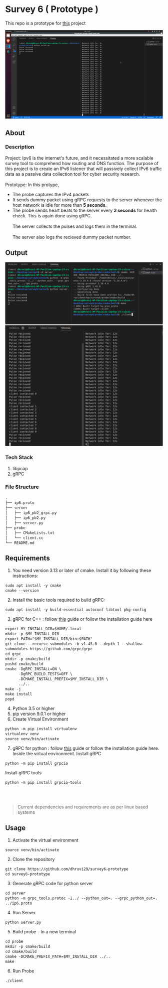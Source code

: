 # Survey 6 ( Prototype )
This repo is a prototype for [this](https://github.com/web-telescope/survey6) project

<img src="https://github.com/dhruvi29/survey6-prototype/blob/main/screenshots/output3.gif" />

## About
### Description
Project: Ipv6 is the internet's future, and it necessitated a more scalable survey tool to comprehend how routing and DNS function. The purpose of this project is to create an IPv6 listener that will passively collect IPv6 traffic data as a passive data collection tool for cyber security research.
<br></br>
Prototype: In this protype, 
* The probe captures the IPv4 packets
* It sends dummy packet using gRPC requests to the server whenever the host network is idle for more than **5 seconds**.
* The probe sends heart beats to the server every **2 seconds** for health check. This is again done using gRPC. <br></br>
The server collects the pulses and logs them in the terminal.<br></br>
The server also logs the recieved dummy packet number.

## Output
<img src="https://github.com/dhruvi29/survey6-prototype/blob/main/screenshots/output1.png"/>
<img src="https://github.com/dhruvi29/survey6-prototype/blob/main/screenshots/output2.png"/>

### Tech Stack
1. libpcap
2. gRPC

### File Structure
```
.
├── ip6.proto
├── server
│   ├── ip6_pb2_grpc.py
│   ├── ip6_pb2.py
│   ├── server.py
├── probe
│   ├── CMakeLists.txt
│   └── client.cc
└── README.md
```

## Requirements
1. You need version 3.13 or later of cmake. Install it by following these instructions:
```
sudo apt install -y cmake
cmake --version
```
2. Install the basic tools required to build gRPC:
```
sudo apt install -y build-essential autoconf libtool pkg-config
```
3. gRPC for C++ : follow [this](https://grpc.io/docs/languages/cpp/quickstart/) guide or follow the installation guide here
```
export MY_INSTALL_DIR=$HOME/.local
mkdir -p $MY_INSTALL_DIR
export PATH="$MY_INSTALL_DIR/bin:$PATH"
git clone --recurse-submodules -b v1.45.0 --depth 1 --shallow-submodules https://github.com/grpc/grpc
cd grpc
mkdir -p cmake/build
pushd cmake/build
cmake -DgRPC_INSTALL=ON \
      -DgRPC_BUILD_TESTS=OFF \
      -DCMAKE_INSTALL_PREFIX=$MY_INSTALL_DIR \
      ../..
make -j
make install
popd
```
4. Python 3.5 or higher
5. pip version 9.0.1 or higher 
6. Create Virtual Environment
```
python -m pip install virtualenv
virtualenv venv
source venv/bin/activate
```
7. gRPC for python : follow [this](https://grpc.io/docs/languages/python/quickstart/) guide or follow the installation guide here. Inside the virtual environment.
Install gRPC
```
python -m pip install grpcio
```
Install gRPC tools
```
python -m pip install grpcio-tools
```
<br></br>

> Current dependencies and requirements are as per linux based systems

## Usage
1. Activate the virtual environment
```
source venv/bin/activate
```
2. Clone the repository
```
git clone https://github.com/dhruvi29/survey6-prototype
cd survey6-prototype
```
3. Generate gRPC code for python server
```
cd server
python -m grpc_tools.protoc -I../ --python_out=. --grpc_python_out=. ../ip6.proto
```
4. Run Server
```
python server.py
```
5. Build probe - In a new terminal
```
cd probe
mkdir -p cmake/build
cd cmake/build
cmake -DCMAKE_PREFIX_PATH=$MY_INSTALL_DIR ../..
make
```
6. Run Probe
```
./client
```




